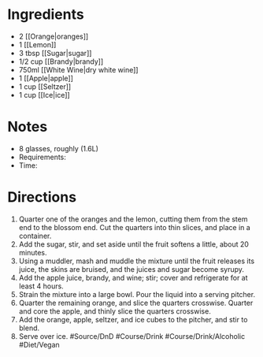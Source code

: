 # Ingredients
- 2 [[Orange|oranges]]
- 1 [[Lemon]]
- 3 tbsp [[Sugar|sugar]]
- 1/2 cup [[Brandy|brandy]]
- 750ml [[White Wine|dry white wine]]
- 1 [[Apple|apple]]
- 1 cup [[Seltzer]]
- 1 cup [[Ice|ice]]
# Notes
- 8 glasses, roughly (1.6L)
- Requirements:
- Time: 
# Directions
1. Quarter one of the oranges and the lemon, cutting them from the stem end to the blossom end. Cut the quarters into thin slices, and place in a container.
2. Add the sugar, stir, and set aside until the fruit softens a little, about 20 minutes.
3. Using a muddler, mash and muddle the mixture until the fruit releases its juice, the skins are bruised, and the juices and sugar become syrupy.
4. Add the apple juice, brandy, and wine; stir; cover and refrigerate for at least 4 hours.
5. Strain the mixture into a large bowl. Pour the liquid into a serving pitcher.
6. Quarter the remaining orange, and slice the quarters crosswise. Quarter and core the apple, and thinly slice the quarters crosswise.
7. Add the orange, apple, seltzer, and ice cubes to the pitcher, and stir to blend.
8. Serve over ice.
#Source/DnD #Course/Drink #Course/Drink/Alcoholic #Diet/Vegan 
